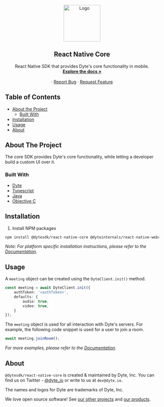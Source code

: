 <!-- PROJECT LOGO --> 
<p align="center">
  <a href="https://dyte.io">
    <img src="https://assets.dyte.io/logo-outlined.png" alt="Logo" width="120" />
  </a>

  <h2 align="center">React Native Core</h3>

  <p align="center">
    React Native SDK that provides Dyte's core functionality in mobile.
    <br />
    <a href="https://www.notion.so/dyte/React-Native-Core-1a17935890c0806d9ea6cabc9c496fd0?pvs=4"><strong>Explore the docs »</strong></a>
    <br />
    <br />
    ·
    <a href="https://docs.dyte.io/discuss">Report Bug</a>
    ·
    <a href="https://docs.dyte.io/discuss">Request Feature</a>
  </p>
</p>

<!-- TABLE OF CONTENTS -->

## Table of Contents

- [About the Project](#about-the-project)
  - [Built With](#built-with)
- [Installation](#installation)
- [Usage](#usage)
- [About](#about)

<!-- ABOUT THE PROJECT -->
## About The Project

The core SDK provides Dyte's core functionality, while letting a developer build a custom UI over it.

### Built With

- [Dyte](https://dyte.io/)
- [Typescript](https://www.typescriptlang.org/)
- [Java](https://dev.java/learn/)
- [Objective C](https://developer.apple.com/library/archive/documentation/Cocoa/Conceptual/ProgrammingWithObjectiveC/Introduction/Introduction.html#//apple_ref/doc/uid/TP40011210)


## Installation

1. Install NPM packages

```sh
npm install @dytesdk/react-native-core @dyteinternals/react-native-webrtc
```  

_Note: For platform specific installation instructions, please refer to the [Documentation](https://docs.dyte.io/rn-core)._
<!-- USAGE EXAMPLES -->
## Usage

A `meeting` object can be created using the `DyteClient.init()` method.

```ts
const meeting = await DyteClient.init({
    authToken: '<authToken>',
    defaults: {
        audio: true,
        video: true,
    }
});
```

The `meeting` object is used for all interaction with Dyte's servers. For example, the following code snippet is used for a user to join a room.

```ts
await meeting.joinRoom();
```

_For more examples, please refer to the [Documentation](https://docs.dyte.in)._

## About

`@dytesdk/react-native-core` is created & maintained by Dyte, Inc. You can find us on Twitter - [@dyte_io](https://twitter.com/dyte_io) or write to us at `dev@dyte.io`.

The names and logos for Dyte are trademarks of Dyte, Inc.

We love open source software! See [our other projects](https://github.com/dyte-in) and [our products](https://dyte.io).
